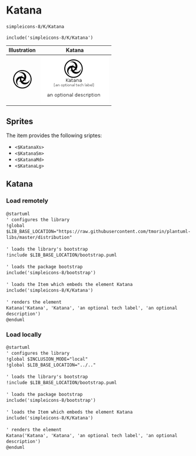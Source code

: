 # Katana


```text
simpleicons-8/K/Katana
```

```text
include('simpleicons-8/K/Katana')
```



| Illustration | Katana |
| :---: | :---: |
| ![illustration for Illustration](../../simpleicons-8/K/Katana.png) | ![illustration for Katana](../../simpleicons-8/K/Katana.Local.png) |



## Sprites
The item provides the following sriptes:

- `<$KatanaXs>`
- `<$KatanaSm>`
- `<$KatanaMd>`
- `<$KatanaLg>`





## Katana

### Load remotely
```plantuml
@startuml
' configures the library
!global $LIB_BASE_LOCATION="https://raw.githubusercontent.com/tmorin/plantuml-libs/master/distribution"

' loads the library's bootstrap
!include $LIB_BASE_LOCATION/bootstrap.puml

' loads the package bootstrap
include('simpleicons-8/bootstrap')

' loads the Item which embeds the element Katana
include('simpleicons-8/K/Katana')

' renders the element
Katana('Katana', 'Katana', 'an optional tech label', 'an optional description')
@enduml
```

### Load locally
```plantuml
@startuml
' configures the library
!global $INCLUSION_MODE="local"
!global $LIB_BASE_LOCATION="../.."

' loads the library's bootstrap
!include $LIB_BASE_LOCATION/bootstrap.puml

' loads the package bootstrap
include('simpleicons-8/bootstrap')

' loads the Item which embeds the element Katana
include('simpleicons-8/K/Katana')

' renders the element
Katana('Katana', 'Katana', 'an optional tech label', 'an optional description')
@enduml
```

